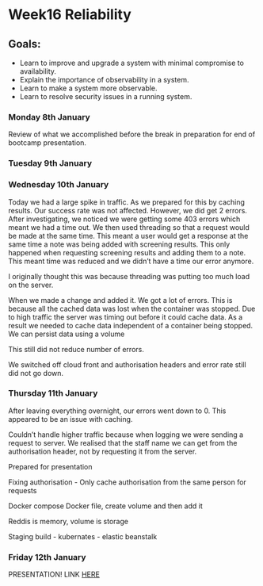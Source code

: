 <h1>Week16 Reliability </h1>

<h2>Goals:</h2>

- Learn to improve and upgrade a system with minimal compromise to availability.
- Explain the importance of observability in a system.
- Learn to make a system more observable.
- Learn to resolve security issues in a running system.

<h3>Monday 8th January</h3>

Review of what we accomplished before the break in preparation for end of bootcamp presentation.

<h3>Tuesday 9th January</h3>

<h3>Wednesday 10th January</h3>

Today we had a large spike in traffic. As we prepared for this by caching results. Our success rate was not affected. However, we did get 2 errors. After investigating, we noticed we were getting some 403 errors which meant we had a time out. We then used threading so that a request would be made at the same time. This meant a user would get a response at the same time a note was being added with screening results. This only happened when requesting screening results and adding them to a note. This meant time was reduced and we didn’t have a time our error anymore. 

I originally thought this was because threading was putting too much load on the server.

When we made a change and added it. We got a lot of errors.
This is because all the cached data was lost when the container was stopped. Due to high traffic the server was timing out before it could cache data. As a result we needed to cache data independent of a container being stopped. We can persist data using a volume

This still did not reduce number of errors.

We switched off cloud front and authorisation headers and error rate still did not go down.

<h3>Thursday 11th January</h3>

After leaving everything overnight, our errors went down to 0. This appeared to be an issue with caching. 

Couldn’t handle higher traffic because when logging we were sending a request to server. We realised that the staff name we can get from the authorisation header, not by requesting it from the server.

Prepared for presentation

Fixing authorisation - 
Only cache authorisation from the same person for requests

Docker compose
Docker file, create volume and then add it

Reddis is memory, volume is storage

Staging build - kubernates - elastic beanstalk

<h3>Friday 12th January</h3>

PRESENTATION! LINK [HERE](https://github.com/sandrasoi/My-Makers-Journey/blob/main/My-Programs/RELIABILITY_FINAL_PROJECT.pdf)
